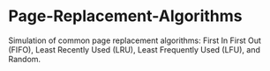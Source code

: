 # Page-Replacement-Algorithms
Simulation of common page replacement algorithms: First In First Out (FIFO), Least Recently Used (LRU), Least Frequently Used (LFU), and Random.
